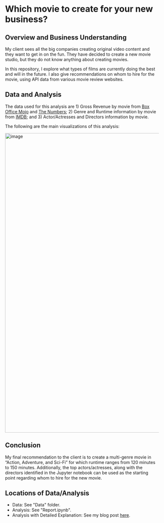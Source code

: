 # Which movie to create for your new business?
## Overview and Business Understanding
My client sees all the big companies creating original video content and they want to get in on the fun. They have decided to create a new movie studio, but they do not know anything about creating movies.

In this repository, I explore what types of films are currently doing the best and will in the future. I also give recommendations on whom to hire for the movie, using API data from various movie review websites.

## Data and Analysis
The data used for this analysis are 1) Gross Revenue by movie from [Box Office Mojo](https://www.boxofficemojo.com/) and [The Numbers](https://www.the-numbers.com/); 2) Genre and Runtime information by movie from [IMDB](https://www.imdb.com/); and 3) Actor/Actresses and Directors information by movie.

The following are the main visualizations of this analysis:

<img width="981" alt="image" src="https://user-images.githubusercontent.com/19903898/219137155-d779797a-410e-4dae-b0dd-93b8285ae9b2.png">


## Conclusion
My final recommendation to the client is to create a multi-genre movie in “Action, Adventure, and Sci-Fi” for which runtime ranges from 120 minutes to 150 minutes. Additionally, the top actors/actresses, along with the directors identified in the Jupyter notebook can be used as the starting point regarding whom to hire for the new movie.

## Locations of Data/Analysis
- Data: See "Data" folder.
- Analysis: See "Report.ipynb".
- Analysis with Detailed Explanation: See my blog post [here](https://medium.com/@limsue9123/which-movie-to-create-for-your-new-business-7bb1440cd7e6).
